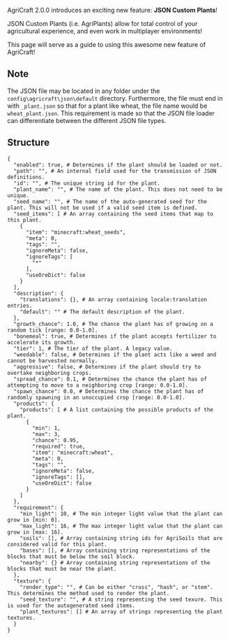 AgriCraft 2.0.0 introduces an exciting new feature: **JSON Custom Plants**!

JSON Custom Plants (i.e. AgriPlants) allow for total control of your agricultural experience, and even work in multiplayer environments!

This page will serve as a guide to using this awesome new feature of AgriCraft!

## Note
The JSON file may be located in any folder under the `config\agricraft\json\default` directory. Furthermore, the file must end in with `_plant.json` so that for a plant like wheat, the file name would be `wheat_plant.json`. This requirement is made so that the JSON file loader can differentiate between the different JSON file types.

## Structure
````
{
  "enabled": true, # Determines if the plant should be loaded or not.
  "path": "", # An internal field used for the transmission of JSON definitions.
  "id": "", # The unique string id for the plant.
  "plant_name": "", # The name of the plant. This does not need to be unique.
  "seed_name": "", # The name of the auto-generated seed for the plant. This will not be used if a valid seed item is defined.
  "seed_items": [ # An array containing the seed items that map to this plant.
    {
      "item": "minecraft:wheat_seeds",
      "meta": 0,
      "tags": "",
      "ignoreMeta": false,
      "ignoreTags": [
        "*"
      ],
      "useOreDict": false
    }
  ],
  "description": {
    "translations": {}, # An array containing locale:translation entries.
    "default": "" # The default description of the plant.
  },
  "growth_chance": 1.0, # The chance the plant has of growing on a random tick [range: 0.0-1.0].
  "bonemeal": true, # Determines if the plant accepts fertilizer to accelerate its growth.
  "tier": 1, # The tier of the plant. A legacy value.
  "weedable": false, # Determines if the plant acts like a weed and cannot be harvested normally.
  "aggressive": false, # Determines if the plant should try to overtake neighboring crops.
  "spread_chance": 0.1, # Determines the chance the plant has of attempting to move to a neighboring crop [range: 0.0-1.0].
  "spawn_chance": 0.0, # Determines the chance the plant has of randomly spawning in an unoccupied crop [range: 0.0-1.0].
  "products": {
    "products": [ # A list containing the possible products of the plant.
      {
        "min": 1,
        "max": 3,
        "chance": 0.95,
        "required": true,
        "item": "minecraft:wheat",
        "meta": 0,
        "tags": "",
        "ignoreMeta": false,
        "ignoreTags": [],
        "useOreDict": false
      }
    ]
  },
  "requirement": {
    "min_light": 10, # The min integer light value that the plant can grow in [min: 0].
    "max_light": 16, # The max integer light value that the plant can grow in [max: 16].
    "soils": [], # Array containing string ids for AgriSoils that are considered valid for this plant.
    "bases": [], # Array containing string representations of the blocks that must be below the soil block.
    "nearby": {} # Array containing string representations of the blocks that must be near the plant.
  },
  "texture": {
    "render_type": "", # Can be either "cross", "hash", or "stem". This determines the method used to render the plant.
    "seed_texture": "", # A string representing the seed texure. This is used for the autogenerated seed items.
    "plant_textures": [] # An array of strings representing the plant textures.
  }
}
````